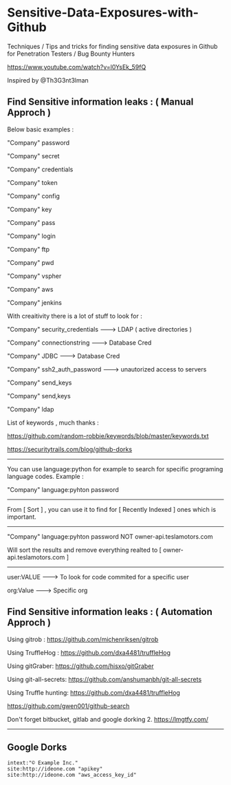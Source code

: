 # Sensitive-Data-Exposures-with-Github
Techniques / Tips and tricks for finding sensitive data exposures in Github for Penetration Testers / Bug Bounty Hunters 



https://www.youtube.com/watch?v=l0YsEk_59fQ 

Inspired by @Th3G3nt3lman

## Find Sensitive information leaks : ( Manual Approch ) 

Below basic examples : 

"Company" password 

"Company" secret 

"Company" credentials 

"Company" token 

"Company" config 

"Company" key 

"Company" pass 

"Company" login

"Company" ftp

"Company" pwd

"Company" vspher

"Company" aws

"Company" jenkins





With creaitivity there is a lot of stuff to look for : 

"Company" security_credentials    ---> LDAP ( active directories ) 

"Company" connectionstring    ---> Database Cred

"Company" JDBC ---> Database Cred

"Company" ssh2_auth_password ---> unautorized access to servers 

"Company" send_keys 

"Company" send,keys

"Company" ldap


List of keywords , much thanks : 

https://github.com/random-robbie/keywords/blob/master/keywords.txt

https://securitytrails.com/blog/github-dorks


________________________


You can use language:python for example to search for specific programing language codes. Example : 

"Company" language:pyhton password 


________________________


From [ Sort ] , you can use it to find for [ Recently Indexed ] ones which is important.

________________________


"Company" language:pyhton password NOT owner-api.teslamotors.com 

Will sort the results and remove everything realted to  [ owner-api.teslamotors.com  ] 


________________________


user:VALUE ---> To look for code commited for a specific user

org:Value ---> Specific org 








## Find Sensitive information leaks : ( Automation Approch ) 


Using gitrob : https://github.com/michenriksen/gitrob

Using TruffleHog : https://github.com/dxa4481/truffleHog

Using gitGraber: https://github.com/hisxo/gitGraber

Using git-all-secrets: https://github.com/anshumanbh/git-all-secrets

Using Truffle hunting: https://github.com/dxa4481/truffleHog


https://github.com/gwen001/github-search

Don't forget bitbucket, gitlab and google dorking 2.
https://lmgtfy.com/

_____________________________________

## Google Dorks

```
intext:"© Example Inc."
site:http://ideone.com "apikey" 
site:http://ideone.com "aws_access_key_id"
```

